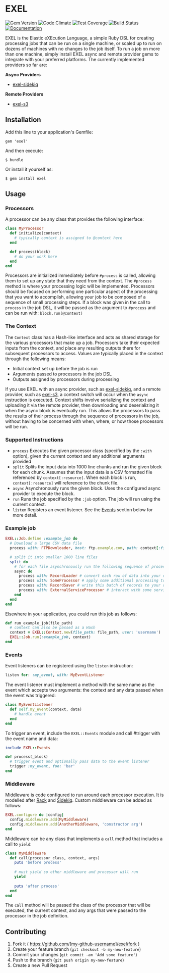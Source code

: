 # EXEL
[![Gem Version](https://badge.fury.io/rb/exel.svg)](https://badge.fury.io/rb/exel)
[![Code Climate](https://codeclimate.com/github/47colborne/exel/badges/gpa.svg)](https://codeclimate.com/github/47colborne/exel)
[![Test Coverage](https://codeclimate.com/github/47colborne/exel/badges/coverage.svg)](https://codeclimate.com/github/47colborne/exel/coverage)
[![Build Status](https://travis-ci.org/47colborne/exel.svg?branch=master)](https://travis-ci.org/47colborne/exel)
[![Documentation](http://img.shields.io/badge/docs-rdoc.info-blue.svg)](http://www.rubydoc.info/github/47colborne/exel/master)

EXEL is the Elastic eXEcution Language, a simple Ruby DSL for creating processing jobs that can be run on a single machine, or scaled up to run on dozens of machines with no changes to the job itself. To run a job on more than one machine, simply install EXEL async and remote provider gems to integrate with your preferred platforms. The currently implemented providers so far are:

**Async Providers**

* [exel-sidekiq](https://github.com/47colborne/exel-sidekiq)

**Remote Providers**

* [exel-s3](https://github.com/47colborne/exel-s3)

## Installation

Add this line to your application's Gemfile:

    gem 'exel'

And then execute:

    $ bundle

Or install it yourself as:

    $ gem install exel

## Usage

### Processors

A processor can be any class that provides the following interface:

```ruby
class MyProcessor
  def initialize(context)
    # typically context is assigned to @context here
  end

  def process(block)
    # do your work here
  end
end
```

Processors are initialized immediately before ```#process``` is called, allowing them to set up any state that they need from the context. The ```#process``` method is where your processing logic will be implemented. Processors should be focused on performing one particular aspect of the processing that you want to accomplish, allowing your job to be composed of a sequence of small processing steps. If a block was given in the call to ```process``` in the job DSL, it will be passed as the argument to ```#process``` and can be run with: ```block.run(@context)```

### The Context

The ```Context``` class has a Hash-like interface and acts as shared storage for the various processors that make up a job. Processors take their expected inputs from the context, and place any resulting outputs there for subsequent processors to access. Values are typically placed in the context through the following means:

* Initial context set up before the job is run
* Arguments passed to processors in the job DSL
* Outputs assigned by processors during processing

If you use EXEL with an async provider, such as [exel-sidekiq](https://github.com/47colborne/exel-sidekiq), and a remote provider, such as [exel-s3](https://github.com/47colborne/exel-s3), a context switch will occur when the ```async``` instruction is executed. Context shifts involve serializing the context and uploading it via the remote provider, then downloading and deserializing it when the async block is eventually run. This allows the processors to pass the results of their process through the sequence of processors in the job, without having to be concerned with when, where, or how those processors will be run.

### Supported Instructions

* ```process``` Executes the given processor class (specified by the ```:with``` option), given the current context and any additional arguments provided
* ```split``` Splits the input data into 1000 line chunks and run the given block for each chunk. Assumes that the input data is a CSV formatted file referenced by ```context[:resource]```. When each block is run, ```context[:resource]``` will reference to the chunk file.
* ```async``` Asynchronously runs the given block. Uses the configured async provider to execute the block.
* ```run``` Runs the job specified by the ```:job``` option. The job will run using the current context.
* ```listen``` Registers an event listener. See the [Events](#events) section below for more detail.

### Example job

```ruby
EXEL::Job.define :example_job do
  # Download a large CSV data file
  process with: FTPDownloader, host: ftp.example.com, path: context[:file_path]

  # split it into smaller 1000 line files
  split do
    # for each file asynchronously run the following sequence of processors
    async do  
      process with: RecordLoader # convert each row of data into your domain model
      process with: SomeProcessor # apply some additional processing to each record
      process with: RecordSaver # write this batch of records to your database
      process with: ExternalServiceProcessor # interact with some service, ex: updating a search index
    end
  end
end
```

Elsewhere in your application, you could run this job as follows:

```ruby
def run_example_job(file_path)
  # context can also be passed as a Hash
  context = EXEL::Context.new(file_path: file_path, user: 'username')
  EXEL::Job.run(:example_job, context)
end
```

### Events

Event listeners can be registered using the ```listen``` instruction:

```ruby
listen for: :my_event, with: MyEventListener
```

The event listener must implement a method with the same name as the event which accepts two arguments: the context and any data passed when the event was triggered:

```ruby
class MyEventListener
  def self.my_event(context, data)
    # handle event
  end
end
```

To trigger an event, include the ```EXEL::Events``` module and call #trigger with the event name and data:

```ruby
include EXEL::Events

def process(_block)
  # trigger event and optionally pass data to the event listener
  trigger :my_event, foo: 'bar'
end
```

### Middleware

Middleware is code configured to run around each processor execution. It is modelled after [Rack](https://github.com/rack/rack) and [Sidekiq](https://github.com/mperham/sidekiq). Custom middleware can be added as follows:

```ruby
EXEL.configure do |config|
  config.middleware.add(MyMiddleware)
  config.middleware.add(AnotherMiddleware, 'constructor arg')
end
```
  
Middleware can be any class that implements a ```call``` method that includes a call to ```yield```:

```ruby
class MyMiddleware
  def call(processor_class, context, args)
    puts 'before process'
    
    # must yield so other middleware and processor will run
    yield
    
    puts 'after process'
  end
end
```
  
The ```call``` method will be passed the class of the processor that will be executed, the current context, and any args that were passed to the processor in the job definition.

## Contributing

1. Fork it ( https://github.com/[my-github-username]/exel/fork )
2. Create your feature branch (`git checkout -b my-new-feature`)
3. Commit your changes (`git commit -am 'Add some feature'`)
4. Push to the branch (`git push origin my-new-feature`)
5. Create a new Pull Request
